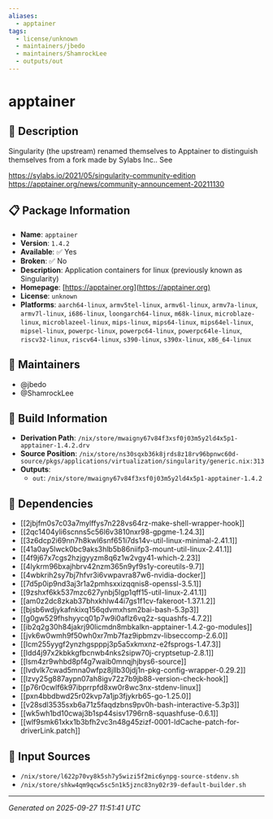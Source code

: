 ```yaml
---
aliases:
  - apptainer
tags:
  - license/unknown
  - maintainers/jbedo
  - maintainers/ShamrockLee
  - outputs/out
---
```


# apptainer

## 📝 Description

Singularity (the upstream) renamed themselves to Apptainer
to distinguish themselves from a fork made by Sylabs Inc.. See

https://sylabs.io/2021/05/singularity-community-edition
https://apptainer.org/news/community-announcement-20211130


## 📋 Package Information

- **Name**: `apptainer`
- **Version**: `1.4.2`
- **Available**: ✅ Yes
- **Broken**: ✅ No
- **Description**: Application containers for linux (previously known as Singularity)
- **Homepage**: [https://apptainer.org](https://apptainer.org)
- **License**: `unknown`
- **Platforms**: `aarch64-linux`, `armv5tel-linux`, `armv6l-linux`, `armv7a-linux`, `armv7l-linux`, `i686-linux`, `loongarch64-linux`, `m68k-linux`, `microblaze-linux`, `microblazeel-linux`, `mips-linux`, `mips64-linux`, `mips64el-linux`, `mipsel-linux`, `powerpc-linux`, `powerpc64-linux`, `powerpc64le-linux`, `riscv32-linux`, `riscv64-linux`, `s390-linux`, `s390x-linux`, `x86_64-linux`
## 👥 Maintainers

- @jbedo
- @ShamrockLee


## 🔧 Build Information

- **Derivation Path**: `/nix/store/mwaigny67v84f3xsf0j03m5y2ld4x5p1-apptainer-1.4.2.drv`
- **Source Position**: `/nix/store/ns30sqxb36k8jrds8z18rv96bpnwc60d-source/pkgs/applications/virtualization/singularity/generic.nix:313`
- **Outputs**:
  - `out`:  `/nix/store/mwaigny67v84f3xsf0j03m5y2ld4x5p1-apptainer-1.4.2`

## 🔗 Dependencies

- [[2jbjfm0s7c03a7mylffys7n228vs64rz-make-shell-wrapper-hook]]
- [[2qc1404yli6scnns5c56l6v3810nxr98-gpgme-1.24.3]]
- [[3z6dcp2i69nn7h8kwl6snf651i7ds14v-util-linux-minimal-2.41.1]]
- [[41a0ay5lwck0bc9aks3hlb5b86niifp3-mount-util-linux-2.41.1]]
- [[4f9j67x7cgs2hzjgyyzm8q6z1w2vgy41-which-2.23]]
- [[4lykrm96bxajhbrv42nzm365n9yf9s1y-coreutils-9.7]]
- [[4wbkrih2sy7bj7hfvr3i6vwpavra87w6-nvidia-docker]]
- [[7d5p0ip9nd3aj3r1a2pmhsxxizqqnis8-openssl-3.5.1]]
- [[9zshxf6kk537mzc627ynbj5lgp1qff15-util-linux-2.41.1]]
- [[am0z2dc8zkab37bhxkhlw44i7gs1f1cv-fakeroot-1.37.1.2]]
- [[bjsb6wdjykafnkixq156qdvmxhsm2bai-bash-5.3p3]]
- [[g0gw529fhshyycq01p7w9i0aflz6vq2z-squashfs-4.7.2]]
- [[ib2q2g30h84jakrj90licmdn8mbkalkn-apptainer-1.4.2-go-modules]]
- [[jvk6w0wmh9f50wh0xr7mb7faz9ipbmzv-libseccomp-2.6.0]]
- [[lcm255yygf2ynzhgspppj3p5a5xkmxnz-e2fsprogs-1.47.3]]
- [[ldd4j97x2kbkkgfbcnwb4nks2sipw70j-cryptsetup-2.8.1]]
- [[lsm4zr9whbd8pf4g7waib0mnqjhjbys6-source]]
- [[lvdvlk7cwad5mna0wfpz8jllb30jdj1n-pkg-config-wrapper-0.29.2]]
- [[lzvy25g887aypn07ah8igv72z7b9jb88-version-check-hook]]
- [[p76r0cwlf6k97ibprrpfd8xw0r8wc3nx-stdenv-linux]]
- [[pxn4bbdbwd25r02kvp7a1jp3fjykrb65-go-1.25.0]]
- [[v28sdl3535sxb6a71z5faqdzbns9pv0h-bash-interactive-5.3p3]]
- [[wk5wh1bd10cwaj3b1sp44sisv1796rn8-squashfuse-0.6.1]]
- [[wlf9smk61xkx1b3bfh2vc3n48g45zizf-0001-ldCache-patch-for-driverLink.patch]]

## 📁 Input Sources

- `/nix/store/l622p70vy8k5sh7y5wizi5f2mic6ynpg-source-stdenv.sh`
- `/nix/store/shkw4qm9qcw5sc5n1k5jznc83ny02r39-default-builder.sh`

---
*Generated on 2025-09-27 11:51:41 UTC*
